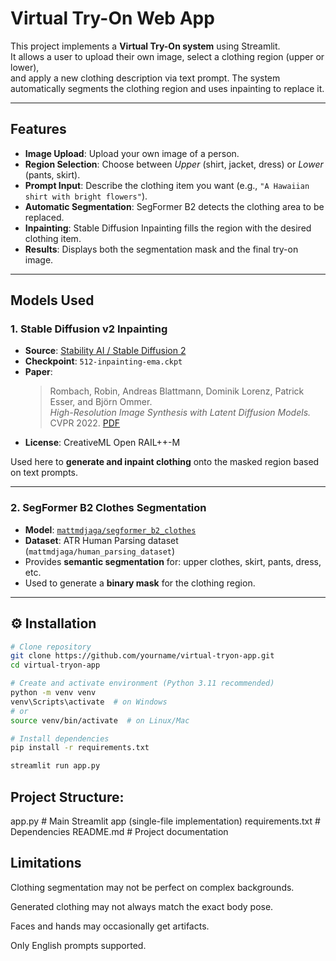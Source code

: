 #  Virtual Try-On Web App

This project implements a **Virtual Try-On system** using Streamlit.  
It allows a user to upload their own image, select a clothing region (upper or lower),  
and apply a new clothing description via text prompt. The system automatically segments the clothing region and uses inpainting to replace it.

---

##  Features
- **Image Upload**: Upload your own image of a person.  
- **Region Selection**: Choose between *Upper* (shirt, jacket, dress) or *Lower* (pants, skirt).  
- **Prompt Input**: Describe the clothing item you want (e.g., `"A Hawaiian shirt with bright flowers"`).  
- **Automatic Segmentation**: SegFormer B2 detects the clothing area to be replaced.  
- **Inpainting**: Stable Diffusion Inpainting fills the region with the desired clothing item.  
- **Results**: Displays both the segmentation mask and the final try-on image.

---

##  Models Used

### 1. Stable Diffusion v2 Inpainting
- **Source**: [Stability AI / Stable Diffusion 2](https://huggingface.co/stabilityai/stable-diffusion-2-inpainting)  
- **Checkpoint**: `512-inpainting-ema.ckpt`  
- **Paper**:  
  > Rombach, Robin, Andreas Blattmann, Dominik Lorenz, Patrick Esser, and Björn Ommer.  
  > *High-Resolution Image Synthesis with Latent Diffusion Models.*  
  > CVPR 2022. [PDF](https://arxiv.org/abs/2112.10752)  
- **License**: CreativeML Open RAIL++-M  

Used here to **generate and inpaint clothing** onto the masked region based on text prompts.

---

### 2. SegFormer B2 Clothes Segmentation
- **Model**: [`mattmdjaga/segformer_b2_clothes`](https://huggingface.co/mattmdjaga/segformer_b2_clothes)  
- **Dataset**: ATR Human Parsing dataset (`mattmdjaga/human_parsing_dataset`)  
- Provides **semantic segmentation** for: upper clothes, skirt, pants, dress, etc.  
- Used to generate a **binary mask** for the clothing region.  

---

## ⚙️ Installation

```bash
# Clone repository
git clone https://github.com/yourname/virtual-tryon-app.git
cd virtual-tryon-app

# Create and activate environment (Python 3.11 recommended)
python -m venv venv
venv\Scripts\activate  # on Windows
# or
source venv/bin/activate  # on Linux/Mac

# Install dependencies
pip install -r requirements.txt

streamlit run app.py

```

## Project Structure:
app.py              # Main Streamlit app (single-file implementation)
requirements.txt    # Dependencies
README.md           # Project documentation


## Limitations

Clothing segmentation may not be perfect on complex backgrounds.

Generated clothing may not always match the exact body pose.

Faces and hands may occasionally get artifacts.

Only English prompts supported.